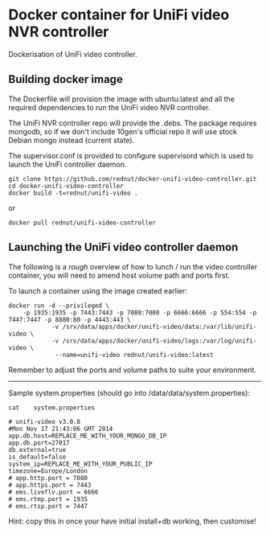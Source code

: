 Docker container for UniFi video NVR controller
===============================================
Dockerisation of UniFi video controller.

Building docker image
---
The Dockerfile will provision the image with ubuntu:latest and all the required dependencies to run the UniFi video NVR controller.

The UniFi NVR controller repo will provide the .debs. The package requires mongodb, so if we don't include 10gen's official repo it will use stock Debian mongo instead (current state).

The supervisor.conf is provided to configure supervisord which is used to launch the UniFi controller daemon.

	git clone https://github.com/rednut/docker-unifi-video-controller.git
	cd docker-unifi-video-controller
	docker build -t=rednut/unifi-video .

or 

	docker pull rednut/unifi-video-controller

Launching the UniFi video controller daemon
---
The following is a _rough_ overview of how to lunch / run the video controller container, you will need to amend host volume path and ports first.

To launch a container using the image created earlier:

	docker run -d --privileged \
		-p 1935:1935 -p 7443:7443 -p 7080:7080 -p 6666:6666 -p 554:554 -p 7447:7447 -p 8880:80 -p 4443:443 \
                -v /srv/data/apps/docker/unifi-video/data:/var/lib/unifi-video \
                -v /srv/data/apps/docker/unifi-video/logs:/var/log/unifi-video \
                 --name=unifi-video rednut/unifi-video:latest

Remember to adjust the ports and volume paths to suite your environment.



----
Sample system.properties (should go into /data/data/system.properties):

```
cat    system.properties
```

	# unifi-video v3.0.8
	#Mon Nov 17 21:43:06 GMT 2014
	app.db.host=REPLACE_ME_WITH_YOUR_MONGO_DB_IP
	app.db.port=27017
	db.external=true
	is_default=false
	system_ip=REPLACE_ME_WITH_YOUR_PUBLIC_IP
	timezone=Europe/London
	# app.http.port = 7080
	# app.https.port = 7443
	# ems.liveflv.port = 6666
	# ems.rtmp.port = 1935
	# ems.rtsp.port = 7447	

Hint: copy this in once your have initial install+db working, then customise!


